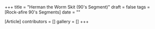 +++
title = "Herman the Worm Skit (90's Segment)"
draft = false
tags = [Rock-afire 90's Segments]
date = ""

[Article]
contributors = []
gallery = []
+++